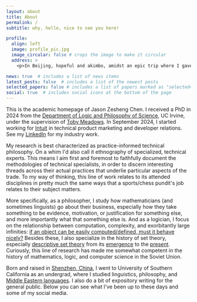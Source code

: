 ```yaml
---
layout: about
title: About
permalink: /
subtitle: why, hello, nice to see you here!

profile:
  align: left
  image: profile_pic.jpg
  image_circular: false # crops the image to make it circular
  address: >
    <p>In Beijing, hopeful and akimbo, amidst an epic trip where I gave 7 talks in 14 days</p>

news: true  # includes a list of news items
latest_posts: false  # includes a list of the newest posts
selected_papers: false # includes a list of papers marked as "selected={true}"
social: true  # includes social icons at the bottom of the page
---
```

This is the academic homepage of Jason Zesheng Chen. I received a PhD in 2024 from the [Department of Logic and Philosophy of Science](https://www.lps.uci.edu/), UC Irvine, under the supervision of [Toby Meadows](https://sites.google.com/site/tobymeadows/). In September 2024, I started working for [Intuit](https://www.intuit.com/) in technical product marketing and developer relations. See my [LinkedIn](https://www.linkedin.com/in/jasonzeshengchen/) for my industry work. 

My research is best characterized as practice-informed technical philosophy. On a whim I'd also call it ethnography of specialized, technical experts. This means I aim first and foremost to faithfully document the methodologies of technical specialists, in order to discern interesting threads across their actual practices that underlie particular aspects of the trade. To my way of thinking, this line of work relates to its attended disciplines in pretty much the same ways that a sports/chess pundit's job relates to their subject matters. 

More specifically, as a philosopher, I study how mathematicians (and sometimes linguists) go about their business, especially how they take something to be evidence, motivation, or justification for something else, and more importantly what that something else is. And as a logician, I focus on the relationship between computation, complexity, and exorbitantly large infinities: [if an object can be easily computed/defined, must it behave nicely?](https://www.math.ucla.edu/~ynm/lectures/ws2016-lec1.pdf) Besides these, I also specialize in the history of set theory, especially [descriptive set theory](https://en.wikipedia.org/wiki/Descriptive_set_theory) from its [emergence](http://math.bu.edu/people/aki/2.pdf) to the [present](https://link.springer.com/chapter/10.1007/978-1-4020-5764-9_5). Curiously, this line of research has made me somewhat competent in the history of mathematics, logic, and computer science in the Soviet Union.

Born and raised in [Shenzhen, China](https://en.wikipedia.org/wiki/Shenzhen), I went to University of Southern California as an undergrad, where I studied linguistics, philosophy, and [Middle Eastern languages](https://www.youtube.com/watch?v=E-swEAaXVj4). I also do a bit of expository writing for the general public. Below you can see what I've been up to these days and some of my social media.
